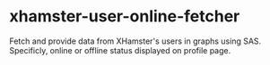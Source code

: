 # xhamster-user-online-fetcher
Fetch and provide data from XHamster's users in graphs using SAS. Specificly, online or offline status displayed on profile page. 
